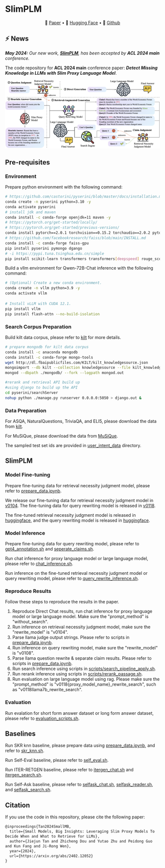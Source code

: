 
# SlimPLM


<p align="center">
📝 <a href="https://arxiv.org/abs/2402.12052" target="_blank">Paper</a> • 🤗 <a href="https://huggingface.co/zstanjj/SlimPLM-Query-Rewriting/" target="_blank">Hugging Face</a> • 🧩 <a href="https://github.com/plageon/SlimPLM" target="_blank">Github</a>
</p>

## ⚡ **News**
_**May 2024:** Our new work, **[SlimPLM](https://github.com/plageon/SlimPlm)**, has been accepted by **ACL 2024 main** conference._

The code repository for **ACL 2024 main** conference paper:
**_Detect Missing Knowledge in LLMs with Slim Proxy Language Model_**.

![main-pipeline](./figures/main-pipeline.png)

## Pre-requisites
### Environment
Prepare python environment with the following command:
```bash
# https://github.com/castorini/pyserini/blob/master/docs/installation.md
conda create -n pyserini python=3.10 -y
conda activate pyserini
# install jdk and maven
conda install -c conda-forge openjdk=11 maven -y
# https://pytorch.org/get-started/locally/
# https://pytorch.org/get-started/previous-versions/
conda install pytorch==2.0.1 torchvision==0.15.2 torchaudio==2.0.2 pytorch-cuda=11.7 -c pytorch -c nvidia
# https://github.com/facebookresearch/faiss/blob/main/INSTALL.md
conda install -c conda-forge faiss-gpu
pip install pyserini pymongo dgango
# -i https://pypi.tuna.tsinghua.edu.cn/simple
pip install scikit-learn transformers transformers[deepspeed] rouge_score evaluate dataset gpustat
```

Build a vllm environment for Qwen-72B-Chat inference with the following command:
```bash
# (Optional) Create a new conda environment.
conda create -n vllm python=3.9 -y
conda activate vllm

# Install vLLM with CUDA 12.1.
pip install vllm
pip install flash-attn --no-build-isolation
```

### Search Corpus Preparation
Build kilt data corpus, please refer to [kilt](https://github.com/facebookresearch/KILT) for more details.
```bash
# prepare mongodb for kilt data corpus
conda install -c anaconda mongodb
conda install -c conda-forge mongo-tools
wget http://dl.fbaipublicfiles.com/KILT/kilt_knowledgesource.json
mongoimport --db kilt --collection knowledgesource --file kilt_knowledgesource.json
mongod --dbpath ./mongodb/ --fork --logpath mongod.out
```
```bash
#rerank and retrieval API build up
#using django to build up the API
cd pyserini/searchServer
nohup python ./manage.py runserver 0.0.0.0:5050 > django.out &
```

### Data Preparation
For ASQA, NaturalQuestions, TriviaQA, and ELI5, please download the data from [kilt](https://github.com/facebookresearch/KILT).

For MuSiQue, please download the data from [MuSiQue](https://github.com/StonyBrookNLP/musique).

The sampled test set ids are provided in [user_intent_data](./user_intent_data) directory.

## SlimPLM
### Model Fine-tuning
Prepare fine-tuning data for retrieval necessity judgment model, please refer to [prepare_data.ipynb](jupyter/prepare_data.ipynb).

We release our fine-tuning data for retrieval necessity judgment model in [v0104](./user_intent_data/mixed/v0104/).
The fine-tuning data for query rewriting model is released in [v0118](./user_intent_data/mixed/v0118/).

The fine-tuned retrieval necessity judgment model is released in [huggingface](https://huggingface.co/zstanjj/SlimPLM-Retrieval-Necessity-Judgment), and the query rewriting model is released in [huggingface](https://huggingface.co/zstanjj/SlimPLM-Query-Rewriting/).

### Model Inference
Prepare fine-tuning data for query rewriting model, please refer to [gpt4_annotation.sh](scripts/gpt4_annotation.sh) and [seperate_claims.sh](scripts/seperate_claims.sh).

Run chat inference for proxy language model or large language model, please refer to [chat_inference.sh](scripts/chat_inference.sh).

Run inference on the fine-tuned retrieval necessity judgment model or query rewriting model, please refer to [query_rewrite_inference.sh](scripts/query_rewrite_inference.sh).

### Reproduce Results
Follow these steps to reproduce the results in the paper.

1. Reproduce Direct Chat results, run chat inference for proxy language model or large language model. Make sure the "prompt_method" is "without_search".
2. Run inference on retrieval necessity judgment model, make sure the "rewrite_model" is "v0104".
3. Parse llama judge output strings. Please refer to scripts in [prepare_data.ipynb](jupyter/prepare_data.ipynb).
4. Run inference on query rewriting model, make sure the "rewrite_model" is "v0108".
5. Parse llama question rewrite & separate claim results. Please refer to scripts in [prepare_data.ipynb](jupyter/prepare_data.ipynb).
6. Run search inference using scripts in [scripts/search_pipeline_apply.sh](scripts/search_pipeline_apply.sh).
7. Run rerank inference using scripts in [scripts/rerank_passage.sh](scripts/rerank_passage.sh).
8. Run evaluation on large language model using rag. Please make sure the "prompt_method" is "v0118{proxy_model_name}_rewrite_search", such as "v0118llama7b_rewrite_search".

### Evaluation
Run evalation for short form answer dataset or long form answer dataset, please refer to [evaluation_scripts.sh](jupyter/evaluation_scripts.ipynb).

## Baselines

Run SKR knn baseline, please prepare data using [prepare_data.ipynb](jupyter/prepare_data.ipynb), and refer to [skr_knn.sh](baseline_scripts/skr_knn.sh).

Run Self-Eval baseline, please refer to [self_eval.sh](baseline_scripts/self_eval.sh).

Run ITER-RETGEN baseline, please refer to [itergen_chat.sh](baseline_scripts/itergen_chat.sh) and [itergen_search.sh](baseline_scripts/itergen_query_search.sh).

Run Self-Ask baseline, please refer to [selfask_chat.sh](baseline_scripts/selfask_chat.sh), [selfask_reader.sh](baseline_scripts/selfask_reader.sh), and [selfask_search.sh](baseline_scripts/selfask_search.sh).

## Citation
If you use the code in this repository, please cite the following paper:
```
@inproceedings{Tan2024SmallMB,
  title={Small Models, Big Insights: Leveraging Slim Proxy Models To Decide When and What to Retrieve for LLMs},
  author={Jiejun Tan and Zhicheng Dou and Yutao Zhu and Peidong Guo and Kun Fang and Ji-Rong Wen},
  year={2024},
  url={https://arxiv.org/abs/2402.12052}
}
```


